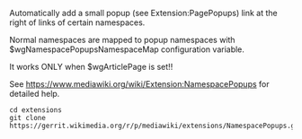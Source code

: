 Automatically add a small popup (see Extension:PagePopups) link at
the right of links of certain namespaces.

Normal namespaces are mapped to popup namespaces with
$wgNamespacePopupsNamespaceMap configuration variable.

It works ONLY when $wgArticlePage is set!!

See https://www.mediawiki.org/wiki/Extension:NamespacePopups
for detailed help.

	cd extensions
	git clone https://gerrit.wikimedia.org/r/p/mediawiki/extensions/NamespacePopups.git
